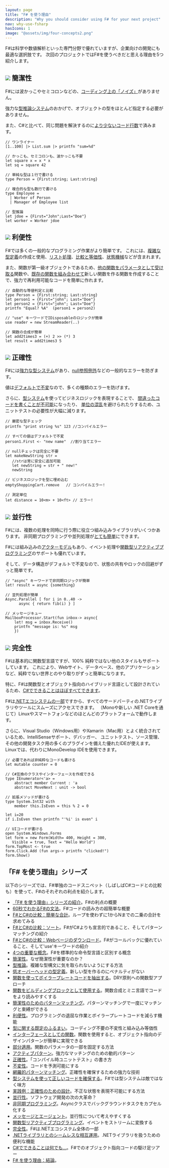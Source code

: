 ```yaml
---
layout: page
title: "F# を使う理由"
description: "Why you should consider using F# for your next project"
nav: why-use-fsharp
hasIcons: 1
image: "@assets/img/four-concepts2.png"
---
```


F#は科学や数値解析といった専門分野で優れていますが、企業向けの開発にも最適な選択肢です。
次回のプロジェクトではF#を使うべきだと思える理由を5つ紹介します。

## ![](@assets/img/glyphicons/glyphicons_030_pencil.png) 簡潔性

F#には波かっこやセミコロンなどの、[コーディング上の「ノイズ」](posts/fvsc-sum-of-squares.html)がありません。

強力な[型推論システム](posts/conciseness-type-inference.html)のおかげで、オブジェクトの型をほとんど指定する必要がありません。

また、C#と比べて、同じ問題を解決するのに[より少ないコード行数](posts/fvsc-download.html)で済みます。

```
// ワンライナー
[1..100] |> List.sum |> printfn "sum=%d"

// かっこも、セミコロンも、波かっこも不要
let square x = x * x
let sq = square 42 

// 単純な型は１行で書ける
type Person = {First:string; Last:string}

// 複合的な型も数行で書ける
type Employee = 
  | Worker of Person
  | Manager of Employee list

// 型推論
let jdoe = {First="John";Last="Doe"}
let worker = Worker jdoe
```

## ![](@assets/img/glyphicons/glyphicons_343_thumbs_up.png) 利便性


F#では多くの一般的なプログラミング作業がより簡単です。
これには、[複雑な型定義](posts/conciseness-type-definitions.html)の作成と使用、[リスト処理](posts/conciseness-extracting-boilerplate.html)、[比較と等価性](posts/convenience-types.html)、[状態機械](posts/designing-with-types-representing-states.html)などが含まれます。


また、関数が第一級オブジェクトであるため、[他の関数をパラメータとして受け取る](posts/conciseness-extracting-boilerplate.html)関数や、[既存の関数を組み合わせて](posts/conciseness-functions-as-building-blocks.html)新しい関数を作る関数を作成することで、強力で再利用可能なコードを簡単に作れます。

```
// 自動的な等値判定と比較
type Person = {First:string; Last:string}
let person1 = {First="john"; Last="Doe"}
let person2 = {First="john"; Last="Doe"}
printfn "Equal? %A"  (person1 = person2)

// "use" キーワードでIDisposableのロジックが簡単
use reader = new StreamReader(..)

// 関数の合成が簡単
let add2times3 = (+) 2 >> (*) 3
let result = add2times3 5
```

## ![](@assets/img/glyphicons/glyphicons_150_check.png) 正確性


F#には[強力な型システム](posts/correctness-type-checking.html)があり、[null参照例外](posts/the-option-type.html#option-is-not-null)などの一般的なエラーを防ぎます。

値は[デフォルトで不変](posts/correctness-immutability.html)なので、多くの種類のエラーを防げます。

さらに、[型システム](posts/correctness-exhaustive-pattern-matching.html)を使ってビジネスロジックを表現することで、
[間違ったコードを書くことが不可能](posts/designing-for-correctness.html)になったり、
[単位の混乱](posts/units-of-measure.html)を避けられたりするため、ユニットテストの必要性が大幅に減ります。


```
// 厳密な型チェック
printfn "print string %s" 123 //コンパイルエラー

// すべての値はデフォルトで不変
person1.First <- "new name"  //割り当てエラー

// nullチェックは完全に不要
let makeNewString str = 
   //strは常に安全に追加可能
   let newString = str + " new!"
   newString

// ビジネスロジックを型に埋め込む
emptyShoppingCart.remove   // コンパイルエラー!

// 測定単位
let distance = 10<m> + 10<ft> // エラー!
```

## ![](@assets/img/glyphicons/glyphicons_054_clock.png) 並行性


F#には、複数の処理を同時に行う際に役立つ組み込みライブラリがいくつかあります。
非同期プログラミングや並列処理が[とても簡単](posts/concurrency-async-and-parallel.html)にできます。

F#には組み込みの[アクターモデル](posts/concurrency-actor-model.html)もあり、イベント処理や[関数型リアクティブプログラミング](posts/concurrency-reactive.html)のサポートも優れています。

そして、データ構造がデフォルトで不変なので、状態の共有やロックの回避がずっと簡単です。

```
// "async" キーワードで非同期ロジックが簡単
let! result = async {something}

// 並列処理が簡単
Async.Parallel [ for i in 0..40 -> 
      async { return fib(i) } ]

// メッセージキュー
MailboxProcessor.Start(fun inbox-> async{
	let! msg = inbox.Receive()
	printfn "message is: %s" msg
	})
```

## ![](@assets/img/glyphicons/glyphicons_280_settings.png) 完全性

F#は基本的に関数型言語ですが、100% 純粋ではない他のスタイルもサポートしています。
これにより、Webサイト、データベース、他のアプリケーションなど、純粋でない世界とのやり取りがずっと簡単になります。

特に、F#は関数型とオブジェクト指向のハイブリッド言語として設計されているため、[C#でできることはほぼすべてできます](posts/completeness-anything-csharp-can-do.html)。


F#は[.NETエコシステムの一部](posts/completeness-seamless-dotnet-interop.html)ですから、すべてのサードパーティの.NETライブラリやツールにスムーズにアクセスできます。
（Monoや新しい .NET Coreを通じて）Linuxやスマートフォンなどのほとんどのプラットフォームで動作します。


さらに、Visual Studio（Windows用）やXamarin（Mac用）とよく統合されているため、IntelliSenseサポート、デバッガー、
ユニットテスト、ソース管理、その他の開発タスク用の多くのプラグインを備えた優れたIDEが使えます。
Linuxでは、代わりにMonoDevelop IDEを使用できます。

```
// 必要であれば非純粋なコードも書ける
let mutable counter = 0

// C#互換のクラスやインターフェースを作成できる
type IEnumerator<'a> = 
    abstract member Current : 'a
    abstract MoveNext : unit -> bool 

// 拡張メソッドが書ける
type System.Int32 with
    member this.IsEven = this % 2 = 0

let i=20
if i.IsEven then printfn "'%i' is even" i
	
// UIコードが書ける
open System.Windows.Forms 
let form = new Form(Width= 400, Height = 300, 
   Visible = true, Text = "Hello World") 
form.TopMost <- true
form.Click.Add (fun args-> printfn "clicked!")
form.Show()
```

## 「F# を使う理由」シリーズ

以下のシリーズでは、F#単独のコードスニペット（しばしばC#コードとの比較も）を使って、F#のそれぞれの利点を紹介します。

* [「F# を使う理由」シリーズの紹介](posts/why-use-fsharp-intro.html)。F#の利点の概要
* [60秒でわかるF#の文法](posts/fsharp-in-60-seconds.html)。F#コードの読み方の超簡単な概要
* [F#とC#の比較：簡単な合計](posts/fvsc-sum-of-squares.html)。ループを使わずに1からNまでの二乗の合計を求めてみる
* [F#とC#の比較：ソート](posts/fvsc-quicksort.html)。F#がC#よりも宣言的であること、そしてパターンマッチングの紹介
* [F#とC#の比較：Webページのダウンロード](posts/fvsc-download.html)。F#がコールバックに優れていること、そして'use'キーワードの紹介
* [4つの重要な概念](posts/key-concepts.html)。F#を標準的な命令型言語と区別する概念
* [簡潔性](posts/conciseness-intro.html)。なぜ簡潔性が重要なのか？
* [型推論](posts/conciseness-type-inference.html)。複雑な型構文に気を取られないようにする方法
* [低オーバーヘッドの型定義](posts/conciseness-type-definitions.html)。新しい型を作るのにペナルティがない
* [関数を使ってボイラープレートコードを抽出する](posts/conciseness-extracting-boilerplate.html)。DRY原則への関数型アプローチ
* [関数をビルディングブロックとして使用する](posts/conciseness-functions-as-building-blocks.html)。関数合成とミニ言語でコードをより読みやすくする
* [簡潔性のためのパターンマッチング](posts/conciseness-pattern-matching.html)。パターンマッチングで一度にマッチングと束縛ができる
* [利便性](posts/convenience-intro.html)。プログラミングの退屈な作業とボイラープレートコードを減らす機能
* [型に関する既定のふるまい](posts/convenience-types.html)。コーディング不要の不変性と組み込み等価性
* [インターフェースとしての関数](posts/convenience-functions-as-interfaces.html)。関数を使用すると、オブジェクト指向のデザインパターンが簡単に実現できる
* [部分適用](posts/convenience-partial-application.html)。関数のパラメータの一部を固定する方法
* [アクティブパターン](posts/convenience-active-patterns.html)。強力なマッチングのための動的パターン
* [正確性](posts/correctness-intro.html)。「コンパイル時ユニットテスト」の書き方
* [不変性](posts/correctness-immutability.html)。コードを予測可能にする
* [網羅的パターンマッチング](posts/correctness-exhaustive-pattern-matching.html)。正確性を確保するための強力な技術
* [型システムを使って正しいコードを確保する](posts/correctness-type-checking.html)。F#では型システムは敵ではなく味方
* [実践例：正確性のための設計](posts/designing-for-correctness.html)。不正な状態を表現不可能にする方法
* [並行性](posts/concurrency-intro.html)。ソフトウェア開発の次の大革命？
* [非同期プログラミング](posts/concurrency-async-and-parallel.html)。Asyncクラスでバックグラウンドタスクをカプセル化する
* [メッセージとエージェント](posts/concurrency-actor-model.html)。並行性について考えやすくする
* [関数型リアクティブプログラミング](posts/concurrency-reactive.html)。イベントをストリームに変換する
* [完全性](posts/completeness-intro.html)。F#は.NETエコシステム全体の一部
* [.NETライブラリとのシームレスな相互運用](posts/completeness-seamless-dotnet-interop.html)。.NETライブラリを扱うための便利な機能
* [C#でできることは何でも...](posts/completeness-anything-csharp-can-do.html)。F#でのオブジェクト指向コードの駆け足ツアー
* [F# を使う理由：結論](posts/why-use-fsharp-conclusion.html)。
